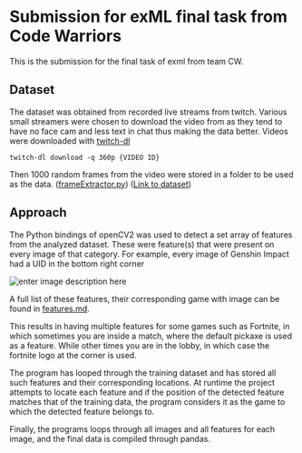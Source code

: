 # Submission for exML final task from Code Warriors

This is the submission for the final task of exml from team CW. 

## Dataset
The dataset was obtained from recorded live streams from twitch. Various small streamers were chosen to download the video from as they tend to have no face cam and less text in chat thus making the data better. Videos were downloaded with [twitch-dl](https://github.com/ihabunek/twitch-dl)

    twitch-dl download -q 360p {VIDEO ID}

Then 1000 random frames from the video were stored in a folder to be used as the data. ([frameExtractor.py](https://github.com/varun312/exmlFinals/blob/main/frameExtractor.py))
([Link to dataset](https://drive.google.com/file/d/1eIhf9AVr6egiIEKWfV_nROn6ru96N3_2/view?usp=sharing))

## Approach 

The Python bindings of openCV2 was used to detect a set array of features from the analyzed dataset. These were feature(s) that were present on every image of that category. For example, every image of Genshin Impact had a UID in the bottom right corner

![enter image description here](https://cdn.discordapp.com/attachments/750660009439920189/933379812075110430/unknown.png)  

A full list of these features, their corresponding game with image can be found in [features.md](https://github.com/varun312/exmlFinals/blob/main/features.md). 

This results in having multiple features for some games such as Fortnite, in which sometimes you are inside a match, where the default pickaxe is used as a feature. While other times you are in the lobby, in which case the fortnite logo at the corner is used. 

The program has looped through the training dataset and has stored all such features and their corresponding locations. At runtime the project attempts to locate each feature and if the position of the detected feature matches that of the training data, the program considers it as the game to which the detected feature belongs to.

Finally, the programs loops through all images and all features for each image, and the final data is compiled through pandas.   

